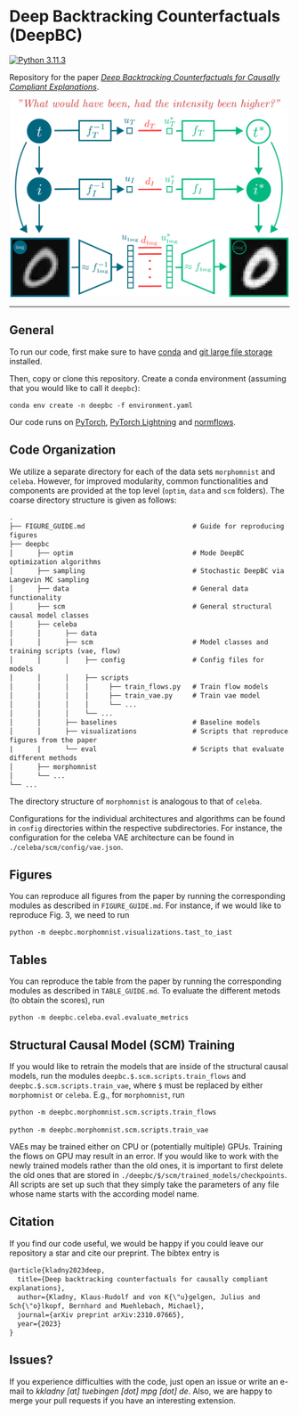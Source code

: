 # Deep Backtracking Counterfactuals (DeepBC)

[![Python 3.11.3](https://img.shields.io/badge/python-3.11.3-blue.svg)](https://www.python.org/downloads/release/python-3113/)

Repository for the paper [*Deep Backtracking Counterfactuals for Causally Compliant Explanations*](https://arxiv.org/pdf/2310.07665).

<p align="center">
<img src="/assets/DeepBC_plot_github.svg" width="500">
</p>

***

## General
To run our code, first make sure to have [conda](https://conda.io/projects/conda/en/latest/user-guide/install/index.html) and [git large file storage](https://git-lfs.com/) installed.

Then, copy or clone this repository. Create a conda environment (assuming that you would like to call it `deepbc`):

```
conda env create -n deepbc -f environment.yaml
```

Our code runs on [PyTorch](https://pytorch.org/), [PyTorch Lightning](https://lightning.ai/docs/pytorch/latest/) and [normflows](https://github.com/VincentStimper/normalizing-flows).

## Code Organization

We utilize a separate directory for each of the data sets `morphomnist` and `celeba`. However, for improved modularity, common functionalities and components are provided at the top level (`optim`, `data` and `scm` folders). The coarse directory structure is given as follows:

```
.
├── FIGURE_GUIDE.md                           # Guide for reproducing figures
├── deepbc
│      ├── optim                              # Mode DeepBC optimization algorithms
│      ├── sampling                           # Stochastic DeepBC via Langevin MC sampling
│      ├── data                               # General data functionality
│      ├── scm                                # General structural causal model classes
│      ├── celeba
│      │      ├── data
│      │      ├── scm                         # Model classes and training scripts (vae, flow)
│      │      │    ├── config                 # Config files for models
│      │      │    ├── scripts
│      │      │    │     ├── train_flows.py   # Train flow models
│      │      │    │     ├── train_vae.py     # Train vae model
│      │      │    │     └── ... 
│      │      │    └── ...
│      │      ├── baselines                   # Baseline models
│      │      ├── visualizations              # Scripts that reproduce figures from the paper
|      |      └── eval                        # Scripts that evaluate different methods
│      ├── morphomnist
│      └── ...
└── ...    
```

The directory structure of `morphomnist` is analogous to that of `celeba`.

Configurations for the individual architectures and algorithms can be found in `config` directories within the respective subdirectories. For instance, the configuration for the celeba VAE architecture can be found in `./celeba/scm/config/vae.json`.

## Figures

You can reproduce all figures from the paper by running the corresponding modules as described in `FIGURE_GUIDE.md`. For instance, if we would like to reproduce Fig. 3, we need to run

```
python -m deepbc.morphomnist.visualizations.tast_to_iast
```

## Tables

You can reproduce the table from the paper by running the corresponding modules as described in `TABLE_GUIDE.md`. To evaluate the different metods (to obtain the scores), run

```
python -m deepbc.celeba.eval.evaluate_metrics
```

## Structural Causal Model (SCM) Training

If you would like to retrain the models that are inside of the structural causal models, run the modules `deepbc.$.scm.scripts.train_flows` and `deepbc.$.scm.scripts.train_vae`, where `$` must be replaced by either `morphomnist` or `celeba`. E.g., for `morphomnist`, run

```
python -m deepbc.morphomnist.scm.scripts.train_flows

python -m deepbc.morphomnist.scm.scripts.train_vae
```

VAEs may be trained either on CPU or (potentially multiple) GPUs. Training the flows on GPU may result in an error. If you would like to work with the newly trained models rather than the old ones, it is important to first delete the old ones that are stored in `./deepbc/$/scm/trained_models/checkpoints`. All scripts are set up such that they simply take the parameters of any file whose name starts with the according model name.

## Citation

If you find our code useful, we would be happy if you could leave our repository a star and cite our preprint. The bibtex entry is

```biblatex
@article{kladny2023deep,
  title={Deep backtracking counterfactuals for causally compliant explanations},
  author={Kladny, Klaus-Rudolf and von K{\"u}gelgen, Julius and Sch{\"o}lkopf, Bernhard and Muehlebach, Michael},
  journal={arXiv preprint arXiv:2310.07665},
  year={2023}
}
```

## Issues?

If you experience difficulties with the code, just open an issue or write an e-mail to *kkladny [at] tuebingen [dot] mpg [dot] de*. Also, we are happy to merge your pull requests if you have an interesting extension.
